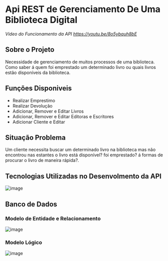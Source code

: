 # Api REST de Gerenciamento De Uma Biblioteca Digital

 *Video do Funcionamento da API  https://youtu.be/8o5ybquh8bE*

## Sobre o Projeto

Necessidade de gerenciamento de muitos processos de uma biblioteca. Como saber á quem foi emprestado um determinado livro ou 
quais livros estão disponíveis da biblioteca.

## Funções Disponiveis

- Realizar Emprestimo
- Realizar Devolução
- Adicionar, Remover e Editar Livros
- Adicionar, Remover e Editar Editoras e Escritores
- Adicionar Cliente e Editar
  

## Situação Problema

Um cliente necessita buscar um determinado livro na biblioteca mas não encontrou nas estantes o livro está disponível? foi emprestado? á formas de procurar o 
livro de maneira rápida?. 

## Tecnologias Utilizadas no Desenvolmento da API

![image](https://github.com/robertovagner775/biblioteca/assets/53801038/7a136383-a36d-45d5-8f7b-f5751943f384)

## Banco de Dados

### Modelo de Entidade e Relacionamento

![image](https://github.com/robertovagner775/biblioteca/assets/53801038/f661a032-9974-4d2a-ba71-02f7b90fa761)

### Modelo Lógico

![image](https://github.com/robertovagner775/biblioteca/assets/53801038/8174194e-ff54-4dc5-b46f-9e30d652863a)




